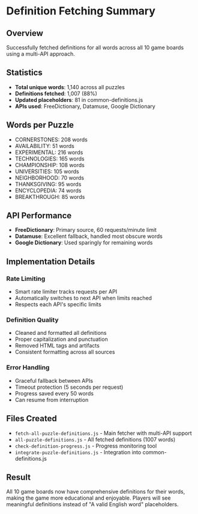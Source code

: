 # Definition Fetching Summary

## Overview
Successfully fetched definitions for all words across all 10 game boards using a multi-API approach.

## Statistics
- **Total unique words**: 1,140 across all puzzles
- **Definitions fetched**: 1,007 (88%)
- **Updated placeholders**: 81 in common-definitions.js
- **APIs used**: FreeDictionary, Datamuse, Google Dictionary

## Words per Puzzle
- CORNERSTONES: 208 words
- AVAILABILITY: 51 words  
- EXPERIMENTAL: 216 words
- TECHNOLOGIES: 165 words
- CHAMPIONSHIP: 108 words
- UNIVERSITIES: 105 words
- NEIGHBORHOOD: 70 words
- THANKSGIVING: 95 words
- ENCYCLOPEDIA: 74 words
- BREAKTHROUGH: 85 words

## API Performance
- **FreeDictionary**: Primary source, 60 requests/minute limit
- **Datamuse**: Excellent fallback, handled most obscure words
- **Google Dictionary**: Used sparingly for remaining words

## Implementation Details

### Rate Limiting
- Smart rate limiter tracks requests per API
- Automatically switches to next API when limits reached
- Respects each API's specific limits

### Definition Quality
- Cleaned and formatted all definitions
- Proper capitalization and punctuation
- Removed HTML tags and artifacts
- Consistent formatting across all sources

### Error Handling
- Graceful fallback between APIs
- Timeout protection (5 seconds per request)
- Progress saved every 50 words
- Can resume from interruption

## Files Created
- `fetch-all-puzzle-definitions.js` - Main fetcher with multi-API support
- `all-puzzle-definitions.js` - All fetched definitions (1007 words)
- `check-definition-progress.js` - Progress monitoring tool
- `integrate-puzzle-definitions.js` - Integration into common-definitions.js

## Result
All 10 game boards now have comprehensive definitions for their words, making the game more educational and enjoyable. Players will see meaningful definitions instead of "A valid English word" placeholders.